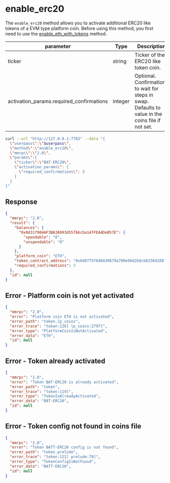 # enable\_erc20

The `enable_erc20` method allows you to activate additional ERC20 like tokens of a EVM type platform coin. Before using this method, you first need to use the [enable_eth_with_tokens](enable_eth_with_tokens.html) method.

| parameter                                | Type    | Description                                                                                        |
| ---------------------------------------- | ------- | -------------------------------------------------------------------------------------------------- |
| ticker                                   | string  | Ticker of the ERC20 like token coin.                                                               |
| activation_params.required_confirmations | integer | Optional. Confirmations to wait for steps in swap. Defaults to value in the coins file if not set. |

```bash
curl --url "http://127.0.0.1:7783" --data "{
  \"userpass\":\"$userpass\",
  \"method\":\"enable_erc20\",
  \"mmrpc\":\"2.0\",
  \"params\":{
    \"ticker\":\"BAT-ERC20\",
    \"activation_params\": {
      \"required_confirmations\": 3
    }
  }
}"
```

## Response

```json
{
  "mmrpc": "2.0",
  "result": {
    "balances": {
      "0x0d317904AF3BA3A993d557b6cba147FEA4DeB57E": {
        "spendable": "0",
        "unspendable": "0"
      }
    },
    "platform_coin": "ETH",
    "token_contract_address": "0x0d8775f648430679a709e98d2b0cb6250d2887ef",
    "required_confirmations": 3
  },
  "id": null
}
```

## Error - Platform coin is not yet activated

```json
{
  "mmrpc": "2.0",
  "error": "Platform coin ETH is not activated",
  "error_path": "token.lp_coins",
  "error_trace": "token:126] lp_coins:2797]",
  "error_type": "PlatformCoinIsNotActivated",
  "error_data": "ETH",
  "id": null
}
```

## Error - Token already activated

```json
{
  "mmrpc": "2.0",
  "error": "Token BAT-ERC20 is already activated",
  "error_path": "token",
  "error_trace": "token:119]",
  "error_type": "TokenIsAlreadyActivated",
  "error_data": "BAT-ERC20",
  "id": null
}
```

## Error - Token config not found in coins file

```json
{
  "mmrpc": "2.0",
  "error": "Token BATT-ERC20 config is not found",
  "error_path": "token.prelude",
  "error_trace": "token:122] prelude:79]",
  "error_type": "TokenConfigIsNotFound",
  "error_data": "BATT-ERC20",
  "id": null
}
```
